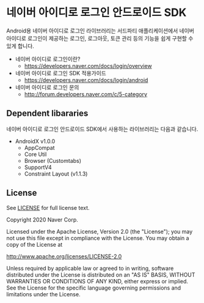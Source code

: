 # 네이버 아이디로 로그인 안드로이드 SDK

Android용 네이버 아이디로 로그인 라이브러리는 서드파티 애플리케이션에서 네이버 아이디로 로그인이 제공하는
로그인, 로그아웃, 토큰 관리 등의 기능을 쉽게 구현할 수 있게 합니다.

* 네이버 아이디로 로그인이란?
  * https://developers.naver.com/docs/login/overview
* 네이버 아이디로 로그인 SDK 적용가이드
  * https://developers.naver.com/docs/login/android
* 네이버 아이디로 로그인 문의
  * http://forum.developers.naver.com/c/5-category

## Dependent libararies

네이버 아이디로 로그인 안드로이드 SDK에서 사용하는 라이브러리는 다음과 같습니다.

* AndroidX v1.0.0
  * AppCompat
  * Core Util
  * Browser (Customtabs)
  * SupportV4
  * Constraint Layout (v1.1.3)

## License

See [LICENSE](https://github.com/naver/naveridlogin-sdk-android/blob/master/LICENSE) for full license text.

Copyright 2020 Naver Corp.

Licensed under the Apache License, Version 2.0 (the "License");
you may not use this file except in compliance with the License.
You may obtain a copy of the License at

http://www.apache.org/licenses/LICENSE-2.0

Unless required by applicable law or agreed to in writing, software
distributed under the License is distributed on an "AS IS" BASIS,
WITHOUT WARRANTIES OR CONDITIONS OF ANY KIND, either express or implied.
See the License for the specific language governing permissions and
limitations under the License.

